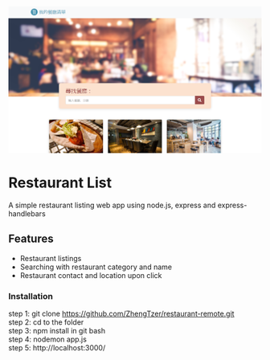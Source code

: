![landing page](https://raw.githubusercontent.com/ZhengTzer/restaurant-remote/master/public/image/frontPage.png)

# Restaurant List
A simple restaurant listing web app using node.js, express and express-handlebars

## Features
- Restaurant listings
- Searching with restaurant category and name
- Restaurant contact and location upon click

### Installation
step 1: git clone https://github.com/ZhengTzer/restaurant-remote.git  
step 2: cd to the folder  
step 3: npm install in git bash  
step 4: nodemon app.js  
step 5: http://localhost:3000/  

